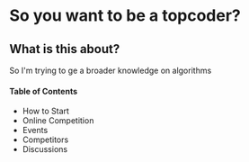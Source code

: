 # So you want to be a topcoder?

## What is this about?
So I'm trying to ge a broader knowledge on algorithms

#### Table of Contents
  - How to Start
  - Online Competition
  - Events
  - Competitors
  - Discussions
